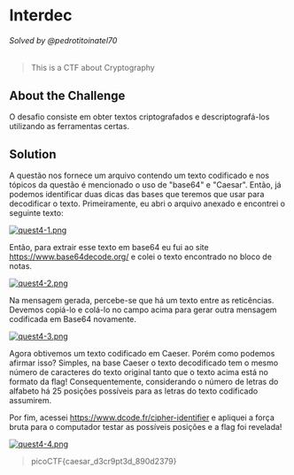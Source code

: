 # Interdec 
###### Solved by @pedrotitoinatel70
> This is a CTF about Cryptography
## About the Challenge
O desafio consiste em obter textos criptografados e descriptografá-los utilizando as ferramentas certas. 
## Solution
A questão nos fornece um arquivo contendo um texto codificado e nos tópicos da questão é mencionado o uso de "base64" e "Caesar". Então, já podemos identificar duas dicas das bases que teremos que usar para decodificar o texto. Primeiramente, eu abri o arquivo anexado e encontrei o seguinte texto:

[![quest4-1.png](https://i.postimg.cc/KjTFMWSv/quest4-1.png)](https://postimg.cc/QKjRL0dR)

Então, para extrair esse texto em base64 eu fui ao site https://www.base64decode.org/ e colei o texto encontrado no bloco de notas.

[![quest4-2.png](https://i.postimg.cc/Sx1MVXY2/quest4-2.png)](https://postimg.cc/87WczzHN)

Na mensagem gerada, percebe-se que há um texto entre as reticências. Devemos copiá-lo e colá-lo no campo acima para gerar outra mensagem codificada em Base64 novamente. 

[![quest4-3.png](https://i.postimg.cc/q7tCFk2m/quest4-3.png)](https://postimg.cc/qtTRhHbn)

Agora obtivemos um texto codificado em Caeser. Porém como podemos afirmar isso? 
Simples, na base Caeser o texto decodificado tem o mesmo número de caracteres do texto original tanto que o texto acima está no formato da flag! Consequentemente, considerando o número de letras do alfabeto há 25 posições possíveis para as letras do texto codificado assumirem.

Por fim, acessei https://www.dcode.fr/cipher-identifier e apliquei a força bruta para o computador testar as possíveis posições e a flag foi revelada!

[![quest4-4.png](https://i.postimg.cc/DZ7ZQnfp/quest4-4.png)](https://postimg.cc/7CQwwv2S)
> picoCTF{caesar_d3cr9pt3d_890d2379}
